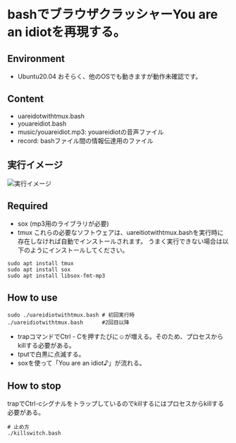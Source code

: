 # bashでブラウザクラッシャーYou are an idiotを再現する。
## Environment
- Ubuntu20.04
おそらく、他のOSでも動きますが動作未確認です。

## Content
- uareidotwithtmux.bash
- youareidiot.bash
- music/youareidiot.mp3: youareidiotの音声ファイル
- record: bashファイル間の情報伝達用のファイル

## 実行イメージ
![実行イメージ](https://github.com/RyosukeDTomita/youareidiot/blob/master/sample/sample.gif)

## Required
- sox (mp3用のライブラリが必要)
- tmux
これらの必要なソフトウェアは、uareitiotwithtmux.bashを実行時に存在しなければ自動でインストールされます。
うまく実行できない場合は以下のようにインストールしてください。

```
sudo apt install tmux
sudo apt install sox
sudo apt install libsox-fmt-mp3
```
## How to use

```
sudo ./uareidiotwithtmux.bash # 初回実行時
./uareidiotwithtmux.bash      #2回目以降
```
- trapコマンドでCtrl - Cを押すたびに☺が増える。そのため、プロセスからkillする必要がある。
- tputで白黒に点滅する。
- soxを使って「You are an idiot♪」が流れる。

## How to stop
trapでCtrl-cシグナルをトラップしているのでkillするにはプロセスからkillする必要がある。

```
# 止め方
./killswitch.bash
```

